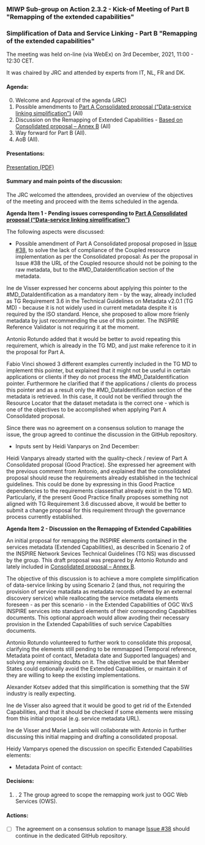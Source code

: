 ### MIWP Sub-group on Action 2.3.2 - Kick-of Meeting of Part B "Remapping of the extended capabilities" 

### Simplification of Data and Service Linking - Part B "Remapping of the extended capabilities" 

The meeting was held on-line (via WebEx) on 3rd December, 2021, 11:00 - 12:30 CET.

It was chaired by JRC and attended by experts from IT, NL, FR and DK.

#### Agenda:

0. Welcome and Approval of the agenda (JRC)
1. Possible amendments to [Part A Consolidated proposal (“Data-service linking simplification”)](https://github.com/INSPIRE-MIF/gp-data-service-linking-simplification/blob/main/proposals/JRC/ds-linking-simplification-good-practice.md) (All)
2. Discussion on the Remapping of Extended Capabilities - [Based on Consolidated proposal – Annex B](https://github.com/INSPIRE-MIF/gp-data-service-linking-simplification/blob/main/proposals/JRC/ds-linking-simplification-good-practice.md#annex-b) (All)
3. Way forward for Part B (All).
4. AoB (All).

#### Presentations:

[Presentation (PDF)](https://github.com/jescriu/gp-data-service-linking-simplification/blob/main/meetings/2021-12-03/20211203_MIWP_Sub-group_2.3.2_Simplification_Kick-off_Part_B.pdf)

#### Summary and main points of the discussion:

The JRC welcomed the attendees, provided an overview of the objectives of the meeting and proceed with the items scheduled in the agenda.

**Agenda Item 1 - Pending issues corresponding to [Part A Consolidated proposal (“Data-service linking simplification”)](https://github.com/INSPIRE-MIF/gp-data-service-linking-simplification/blob/main/proposals/JRC/ds-linking-simplification-good-practice.md)** 

The following aspects were discussed:

* Possible amendment of Part A Consolidated proposal proposed in [Issue #38](https://github.com/INSPIRE-MIF/gp-data-service-linking-simplification/issues/38), to solve the lack of compliance of the Coupled resource implementation as per the Consolidated proposal:
As per the proposal in Issue #38 the URL of the Coupled resource should not be poining to the raw metadata, but to the #MD_DataIdentification section of the metadata.

Ine de Visser expressed her concerns about applying this pointer to the #MD_DataIdentification as a mandatory item - by the way, already included as TG Requirement 3.6 in the Technical Guidelines on Metadata v2.0.1 (TG MD) - because it is not widely used in current metadata despite it is required by the ISO standard. Hence, she proposed to allow more frienly metadata by just recommending the use of this pointer. The INSPIRE Reference Validator is not requiring it at the moment.

Antonio Rotundo added that it would be better to avoid repeating this requirement, which is already in the TG MD, and just make reference to it in the proposal for Part A.  

Fabio Vinci showed 3 different examples currently included in the TG MD to implement this pointer, but explained that it might not be useful in certain applications or clients if they do not process the #MD_DataIdentification pointer. Furthermore he clarified that if the applications / clients do process this pointer and as a result only the #MD_DataIdentification section of the metadata is retrieved. In this case, it could not be verified through the Resource Locator that the dataset metadata is the correct one - which is one of the objectives to be accomplished when applying Part A Consolidated proposal.

Since there was no agreement on a consensus solution to manage the issue, the group agreed to continue the discussion in the GitHub repository.

* Inputs sent by Heidi Vanparys on 2nd December:

Heidi Vanparys already started with the quality-check / review of Part A Consolidated proposal (Good Practice). She expressed her agreement with the previous comment from Antonio, and explained that the consolidated proposal should reuse the requirements already established in the technical guidelines. This could be done by expressing in this Good Practice dependencies to the requirements classesthat already exist in the TG MD.
Particularly, if the present Good Practice finally proposes something not aligned with TG Requirement 3.6 discussed above, it would be better to submit a change proposal for this requirement through the governance process currently established.

**Agenda Item 2 - Discussion on the Remapping of Extended Capabilities**

An initial proposal for remapping the INSPIRE elements contained in the services metadata (Extended Capabilities), as described in Scenario 2 of the INSPIRE Network Sevices Technical Guidelines (TG NS) was discussed by the group. This draft proposal was prepared by Antonio Rotundo and lately included in [Consolidated proposal – Annex B](https://github.com/INSPIRE-MIF/gp-data-service-linking-simplification/blob/main/proposals/JRC/ds-linking-simplification-good-practice.md#annex-b). 

The objective of this discussion is to achieve a more complete simplification of data-service linking by using Scenario 2 (and thus, not requiring the provision of service matadata as metadata records offered by an external discovery service) while reallocating the service metadata elements foreseen - as per this scenario - in the Extended Capabilities of OGC WxS INSPIRE services into standard elements of their corresponding Capabilties documents. This optional approach would allow avoding their necessary provision in the Extended Capabilities of such service Capabilties documents. 

Antonio Rotundo volunteered to further work to consolidate this proposal, clarifying the elements still pending to be remmapped (Temporal reference, Metadata point of contact, Metadata date and Supported languages) and solving any remaining doubts on it. The objective would be that Member States could optionally avoid the Extended Capabilities, or maintain it of they are willing to keep the existing implementations.

Alexander Kotsev added that this simplification is something that the SW industry is really expecting. 

Ine de Visser also agreed that it would be good to get rid of the Extended Capabilities, and that it should be checked if some elements were missing from this initial proposal (e.g. service metadata URL).

Ine de Visser and Marie Lambois will collaborate with Antonio in further discussing this initial mapping and drafting a consolidated proposal. 

Heidy Vamparys opened the discussion on specific Extended Capabilities elements:

* Metadata Point of contact:  

#### Decisions:

1. .
2 The group agreed to scope the remapping work just to OGC Web Services (OWS). 

#### Actions:

- [ ] The agreement on a consensus solution to manage [Issue #38](https://github.com/INSPIRE-MIF/gp-data-service-linking-simplification/issues/38) should continue in the dedicated GitHub repository.
